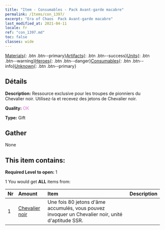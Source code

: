 ```yaml
---
title: "Item - Consumables - Pack Avant-garde macabre"
permalink: /Items/con_1397/
excerpt: "Era of Chaos  Pack Avant-garde macabre"
last_modified_at: 2021-04-11
locale: fr
ref: "con_1397.md"
toc: false
classes: wide
---
```

 [Materials](/fr/Items/){: .btn .btn--primary}[Artifacts](/fr/Items/Artifacts/){: .btn .btn--success}[Units](/fr/Items/Units/){: .btn .btn--warning}[Heroes](/fr/Items/Heroes/){: .btn .btn--danger}[Consumables](/fr/Items/Consumables/){: .btn .btn--info}[Unknown](/fr/Items/Unknown/){: .btn .btn--primary}

## Détails
 **Description:** Ressource exclusive pour les troupes de pionniers du Chevalier noir. Utilisez-la et recevez des jetons de Chevalier noir.

 **Quality:** <span style="color: #DA70D6">OK</span>

 **Type:** Gift

## Gather

  None

## This item contains:

 **Required Level to open:** 1

 1 You would get **ALL** items  from:

  | Nr | Amount |     Item    | Description |
  |:---|:-------|:------------|:-----------:|
  | 1 | [Chevalier noir](/fr/Items/unt_213/) | Une fois 80 jetons d'âme accumulés, vous pouvez invoquer un Chevalier noir, unité d'aptitude SSR. | 
